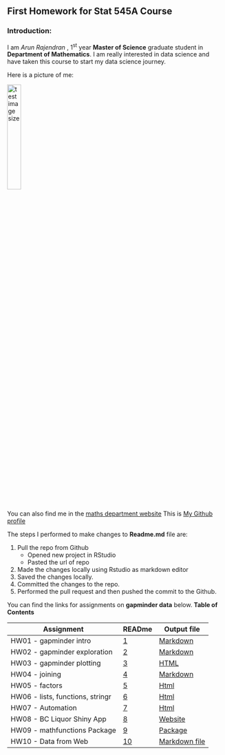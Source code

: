 ## First Homework for Stat 545A Course 

### Introduction: 

I am *Arun Rajendran* , 1<sup>st</sup> year **Master of Science** graduate student in **Department of Mathematics**. I am really interested in data science and have taken this course to start my data science journey.

Here is a picture of me:    

<img src="https://scontent-sea1-1.xx.fbcdn.net/v/t1.0-9/19731902_643866702474532_7771855317205421459_n.jpg?oh=858aadb47965de8c264a8ea08ee15013&oe=5A4504B6" alt="test image size" height="25%" width="25%">

<br/>

You can also find me in the [maths department website](https://www.math.ubc.ca/People/gallery.shtml?group=Graduate+Students)
This is [My Github profile](https://github.com/abishekarun) 

The steps I performed to make changes to **Readme.md** file  are:

1. Pull the repo from Github
    + Opened new project in RStudio 
    + Pasted the url of repo  
2. Made the changes locally using Rstudio as markdown editor
3. Saved the changes locally.
4. Committed the changes to the repo.
5. Performed the pull request and then pushed the commit to the Github.

You can find the links for assignments on __gapminder data__ below.
**Table of Contents**

|    **Assignment**  | **READme** |  **Output file**  |
|--------------------|------------|---------------------|
| HW01 - gapminder intro | [1](https://github.com/abishekarun/STAT545-hw-rajendran-arun/blob/master/hw01/README.md) | [Markdown](https://github.com/abishekarun/STAT545-hw-rajendran-arun/blob/master/hw01/hw01_gapminder.md) |      
| HW02 - gapminder exploration | [2](https://github.com/abishekarun/STAT545-hw-rajendran-arun/blob/master/hw02/README.md) | [Markdown](https://github.com/abishekarun/STAT545-hw-rajendran-arun/blob/master/hw02/hw02_gapminder.md) |
| HW03 - gapminder plotting | [3](https://github.com/abishekarun/STAT545-hw-rajendran-arun/blob/master/hw03/README.md) | [HTML](http://htmlpreview.github.io/?https://github.com/abishekarun/STAT545-hw-rajendran-arun/blob/master/hw03/hw03_gapminder.html)|
| HW04 - joining | [4](https://github.com/abishekarun/STAT545-hw-rajendran-arun/blob/master/hw04/README.md)| [Markdown](https://github.com/abishekarun/STAT545-hw-rajendran-arun/blob/master/hw04/hw04_gapminder.md) |
| HW05 - factors     | [5](https://github.com/abishekarun/STAT545-hw-rajendran-arun/blob/master/hw05/README.md)| [Html](http://htmlpreview.github.io/?https://github.com/abishekarun/STAT545-hw-rajendran-arun/blob/master/hw05/hw05_gapminder.html)|
| HW06 - lists, functions, stringr | [6](https://github.com/abishekarun/STAT545-hw-rajendran-arun/blob/master/hw06/README.md) | [Html](http://htmlpreview.github.io/?https://github.com/abishekarun/STAT545-hw-rajendran-arun/blob/master/hw06/hw06.html)|
| HW07 - Automation | [7](https://github.com/abishekarun/STAT545-hw-rajendran-arun/blob/master/hw07/README.md) | [Html](http://htmlpreview.github.io/?https://github.com/abishekarun/STAT545-hw-rajendran-arun/blob/master/hw07/03_report.html) |
| HW08 - BC Liquor Shiny App  | [8](https://github.com/abishekarun/STAT545-hw-rajendran-arun/blob/master/hw08/README.md) | [Website](https://abishekarun.shinyapps.io/my_app/) |
| HW09 -  mathfunctions Package | [9](https://github.com/abishekarun/STAT545-hw-rajendran-arun/blob/master/hw09/README.md) | [Package](https://github.com/abishekarun/mathfunctions) |
| HW10 -  Data from Web | [10](https://github.com/abishekarun/STAT545-hw-rajendran-arun/blob/master/hw10/README.md) | [Markdown file](https://github.com/abishekarun/STAT545-hw-rajendran-arun/blob/master/hw10/hw10.md)
